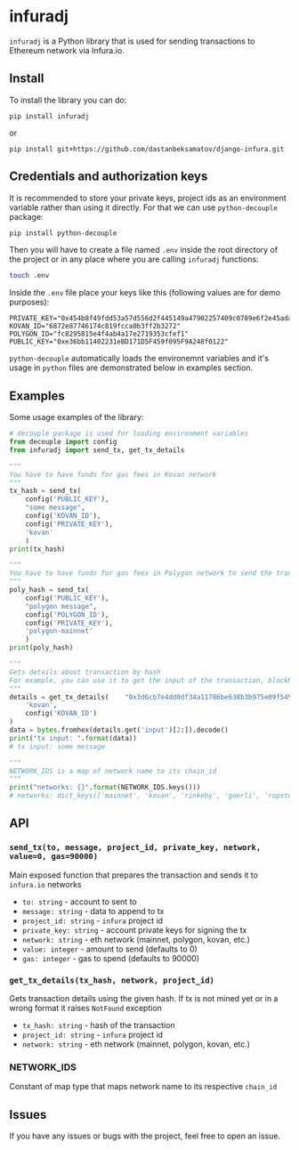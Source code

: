# infuradj
`infuradj` is a Python library that is used for sending transactions to Ethereum network via Infura.io.

## Install

To install the library you can do:

```
pip install infuradj
```

or 

```
pip install git+https://github.com/dastanbeksamatov/django-infura.git
```

## Credentials and authorization keys

It is recommended to store your private keys, project ids as an environment variable rather than using it directly. For that we can use `python-decouple` package:
```bash
pip install python-decouple
```
Then you will have to create a file named `.env` inside the root directory of the project or in any place where you are calling `infuradj` functions:

```bash
touch .env
```
Inside the `.env` file place your keys like this (following values are for demo purposes):

```env
PRIVATE_KEY="0x454b8f49fdd53a57d556d2f445149a47902257409c0789e6f2e45ada0b8cd793"
KOVAN_ID="6872e87746174c819fcca0b3ff2b3272"
POLYGON_ID="fc8295815e4f4ab4a17e2719353cfef1"
PUBLIC_KEY="0xe36bb11402231eBD171D5F459f095F9A248f0122"
```

`python-decouple` automatically loads the environemnt variables and it's usage in `python` files are demonstrated below in examples section.

## Examples

Some usage examples of the library:

```python
# decouple package is used for loading environment variables
from decouple import config
from infuradj import send_tx, get_tx_details

"""
You have to have funds for gas fees in Kovan network
"""
tx_hash = send_tx(
    config('PUBLIC_KEY'),
    "some message",
    config('KOVAN_ID'),
    config('PRIVATE_KEY'),
    'kovan'
    )
print(tx_hash)

"""
You have to have funds for gas fees in Polygon network to send the transaction
"""
poly_hash = send_tx(
    config('PUBLIC_KEY'),
    "polygon message",
    config('POLYGON_ID'),
    config('PRIVATE_KEY'),
    'polygon-mainnet'
    )
print(poly_hash)

"""
Gets details about transaction by hash
For example, you can use it to get the input of the transaction, blockNumber, etc.
"""
details = get_tx_details(    "0x3d6cb7e4dd0df34a11786be638b3b975e09f549b688a6a4ff994fef5a026b35b",
    'kovan',
    config('KOVAN_ID')
)
data = bytes.fromhex(details.get('input')[2:]).decode()
print("tx input: ".format(data)) 
# tx input: some message

"""
NETWORK_IDS is a map of network name to its chain_id
"""
print("networks: {}".format(NETWORK_IDS.keys()))
# networks: dict_keys(['mainnet', 'kovan', 'rinkeby', 'goerli', 'ropsten', 'polygon-mainnet'])
```

## API
### `send_tx(to, message, project_id, private_key, network, value=0, gas=90000)`
  Main exposed function that prepares the transaction and sends it to `infura.io` networks
- `to: string` - account to sent to
- `message: string` - data to append to tx
- `project_id: string` - `infura` project id
- `private_key: string` - account private keys for signing the tx
- `network: string` - eth network (mainnet, polygon, kovan, etc.)
- `value: integer` - amount to send (defaults to 0)
- `gas: integer` - gas to spend (defaults to 90000)

### `get_tx_details(tx_hash, network, project_id)`

Gets transaction details using the given hash. If tx is not mined yet or in a wrong format it raises `NotFound` exception
- `tx_hash: string` - hash of the transaction
- `project_id: string` - `infura` project id
- `network: string` - eth network (mainnet, polygon, kovan, etc.)

### NETWORK_IDS
Constant of map type that maps network name to its respective `chain_id`

## Issues

If you have any issues or bugs with the project, feel free to open an issue.

